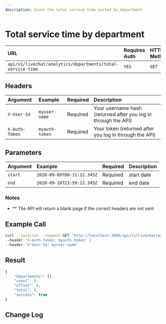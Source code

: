 ```yaml
---
description: Gives the total service time sorted by department
---
```


# Total service time by department

| URL | Requires Auth | HTTP Method |
| :--- | :--- | :--- |
| `api/v1/livechat/analytics/departments/total-service-time` | `YES` | `GET` |

## Headers

| Argument | Example | Required | Description |
| :--- | :--- | :--- | :--- |
| `X-User-Id` | `myuser-name` | Required | Your username hash \(returned after you log in through the API\) |
| `X-Auth-Token` | `myauth-token` | Required | Your token \(returned after you log in through the API\) |

## Parameters

| Argument | Example | Required | Description |
| :--- | :--- | :--- | :--- |
| `start` | `2020-09-09T00:11:22.345Z` | Required | start date |
| `end` | `2020-09-10T23:59:22.345Z` | Required | end date |

### Notes

* \*\* The API will return a blank page if the correct headers are not sent

## Example Call

```bash
curl --location --request GET 'http://localhost:3000/api/v1/livechat/analytics/departments/total-service-time?start=2020-02-12T00:11:22.345Z&end=2020-02-18T23:59:22.345Z' \
--header 'X-Auth-Token: myauth-token' \
--header 'X-User-Id: myuser-name'
```

## Result

```javascript
{
    "departments": [],
    "count": 0,
    "offset": 0,
    "total": 0,
    "success": true
}
```

## Change Log

